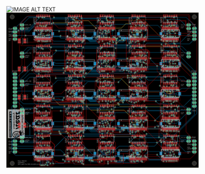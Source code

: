 ![IMAGE ALT TEXT](https://github.com/HHHsia/Latch-SR_Board-V3/blob/main/0913sch.png)
![IMAGE ALT TEXT](https://github.com/HHHsia/Latch-SR_Board-V3/blob/main/0913brd.png)
